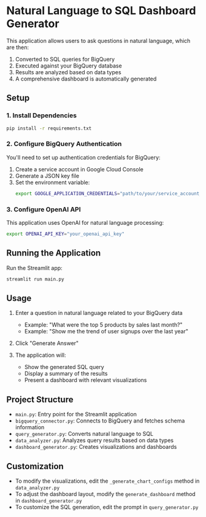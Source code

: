 # Natural Language to SQL Dashboard Generator

This application allows users to ask questions in natural language, which are then:
1. Converted to SQL queries for BigQuery
2. Executed against your BigQuery database
3. Results are analyzed based on data types
4. A comprehensive dashboard is automatically generated

## Setup

### 1. Install Dependencies

```bash
pip install -r requirements.txt
```

### 2. Configure BigQuery Authentication

You'll need to set up authentication credentials for BigQuery:

1. Create a service account in Google Cloud Console
2. Generate a JSON key file
3. Set the environment variable:
   ```bash
   export GOOGLE_APPLICATION_CREDENTIALS="path/to/your/service_account_key.json"
   ```

### 3. Configure OpenAI API

This application uses OpenAI for natural language processing:

```bash
export OPENAI_API_KEY="your_openai_api_key"
```

## Running the Application

Run the Streamlit app:

```bash
streamlit run main.py
```

## Usage

1. Enter a question in natural language related to your BigQuery data
   - Example: "What were the top 5 products by sales last month?"
   - Example: "Show me the trend of user signups over the last year"

2. Click "Generate Answer"

3. The application will:
   - Show the generated SQL query
   - Display a summary of the results
   - Present a dashboard with relevant visualizations

## Project Structure

- `main.py`: Entry point for the Streamlit application
- `bigquery_connector.py`: Connects to BigQuery and fetches schema information
- `query_generator.py`: Converts natural language to SQL
- `data_analyzer.py`: Analyzes query results based on data types
- `dashboard_generator.py`: Creates visualizations and dashboards

## Customization

- To modify the visualizations, edit the `_generate_chart_configs` method in `data_analyzer.py`
- To adjust the dashboard layout, modify the `generate_dashboard` method in `dashboard_generator.py`
- To customize the SQL generation, edit the prompt in `query_generator.py`